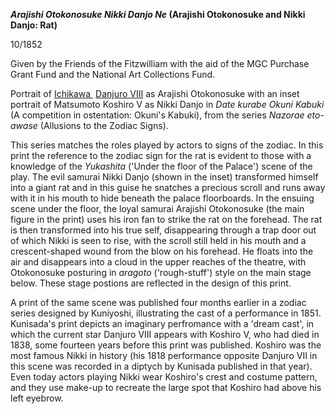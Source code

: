 **_Arajishi Otokonosuke Nikki Danjo Ne_ (Arajishi Otokonosuke and Nikki Danjo: Rat)**

10/1852

Given by the Friends of the Fitzwilliam with the aid of the MGC Purchase Grant Fund and the National Art Collections Fund.

Portrait of [Ichikawa ](/exhibition/group-12) [Danjuro VIII](/themes/ichikawa-danjuro-VIII) as Arajishi Otokonosuke with an inset portrait of Matsumoto Koshiro V as Nikki Danjo in _Date kurabe Okuni Kabuki_ (A competition in ostentation: Okuni's Kabuki), from the series _Nazorae eto-awase_ (Allusions to the Zodiac Signs).

This series matches the roles played by actors to signs of the zodiac. In this print the reference to the zodiac sign for the rat is evident to those with a knowledge of the _Yukashita_ ('Under the floor of the Palace') scene of the play. The evil samurai Nikki Danjo (shown in the inset) transformed himself into a giant rat and in this guise he snatches a precious scroll and runs away with it in his mouth to hide beneath the palace floorboards. In the ensuing scene under the floor, the loyal samurai Arajishi Otokonosuke (the main figure in the print) uses his iron fan to strike the rat on the forehead. The rat is then transformed into his true self, disappearing through a trap door out of which Nikki is seen to rise, with the scroll still held in his mouth and a crescent-shaped wound from the blow on his forehead. He floats into the air and disappears into a cloud in the upper reaches of the theatre, with Otokonosuke posturing in _aragoto_ ('rough-stuff') style on the main stage below. These stage postions are reflected in the design of this print.

A print of the same scene was published four months earlier in a zodiac series designed by Kuniyoshi, illustrating the cast of a performance in 1851. Kunisada's print depicts an imaginary perfromance with a 'dream cast', in which the current star Danjuro VIII appears with Koshiro V, who had died in 1838, some fourteen years before this print was published. Koshiro was the most famous Nikki in history (his 1818 performance opposite Danjuro VII in this scene was recorded in a diptych by Kunisada published in that year). Even today actors playing Nikki wear Koshiro's crest and costume pattern, and they use make-up to recreate the large spot that Koshiro had above his left eyebrow.
